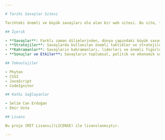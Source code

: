 ```yaml
---

# Tarihi Savaşlar Sitesi

Tarihteki önemli ve büyük savaşları ele alan bir web sitesi. Bu site, farklı savaşların tarihsel bağlamını, sebeplerini, sonuçlarını ve etkilerini detaylı bir şekilde inceler. Amacımız, ziyaretçilere tarihsel savaşlar hakkında kapsamlı ve eğitici bilgiler sunmaktır.

## İçerik

- **Savaşlar**: Farklı zaman dilimlerinden, dünya çapındaki büyük savaşlar hakkında bilgi.
- **Stratejiler**: Savaşlarda kullanılan önemli taktikler ve stratejiler.
- **Kahramanlar**: Savaşların kahramanları, liderleri ve önemli figürleri.
- **Sonuçlar ve Etkiler**: Savaşların toplumsal, politik ve ekonomik sonuçları.

## Teknolojiler

- Phyton
- CSS3
- JavaScript
- CodeIgniter

## Katkı Sağlayanlar

- Selim Can Erdoğan
- Emir Usta

## Lisans

Bu proje [MIT Lisansı](LICENSE) ile lisanslanmıştır.

---
```

